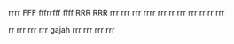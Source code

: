 rrrr
FFF
fffrrfff
ffff
RRR
RRR
rrr
rrr
rrr
rrrr
rrr
rr
rrr
rrr
rr
rr
rrr

rr
rrr
rrr
rrr
gajah
rrr
rrr
rrr
rrr
